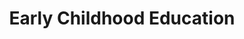 ---
layout: content
data: education
title: Early Childhood Education
isHome: true
link: https://figure.nz/search/?query=m%C4%81ori%20education&ref=mfnz
---
